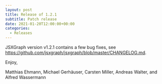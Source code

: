 ```yaml
---
layout: post
title: Release of 1.2.1
subtitle: Patch release
date: 2021-01-20T12:00:00+00:00
categories:
  - Releases
---
```


JSXGraph version v1.2.1 contains a few bug fixes, see <https://github.com/jsxgraph/jsxgraph/blob/master/CHANGELOG.md>.

Enjoy, 

Matthias Ehmann, Michael Gerhäuser, Carsten Miller, Andreas Walter, and Alfred Wassermann
